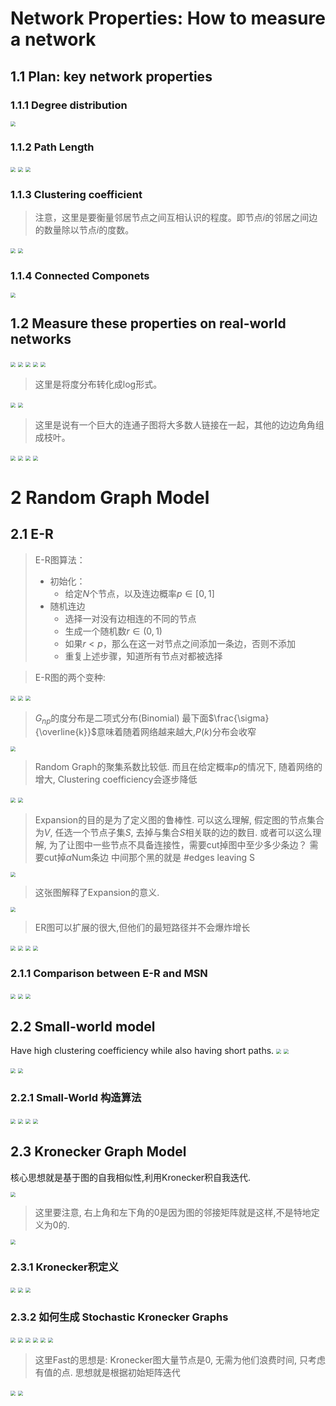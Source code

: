 
# Network Properties: How to measure a network

## 1.1 Plan: key network properties

### 1.1.1 Degree distribution

<img src="../image/02-gnp-smallworld_页面_04.jpg" style="zoom:50%"/>

### 1.1.2 Path Length

<img src="../image/02-gnp-smallworld_页面_05.jpg" style="zoom:50%"/>

<img src="../image/02-gnp-smallworld_页面_06.jpg" style="zoom:50%"/>

<img src="../image/02-gnp-smallworld_页面_07.jpg" style="zoom:50%"/>

### 1.1.3 Clustering coefficient

> 注意，这里是要衡量邻居节点之间互相认识的程度。即节点$i$的邻居之间边的数量除以节点$i$的度数。
<img src="../image/02-gnp-smallworld_页面_08.jpg" style="zoom:50%"/>

<img src="../image/02-gnp-smallworld_页面_09.jpg" style="zoom:50%"/>


### 1.1.4 Connected Componets

<img src="../image/02-gnp-smallworld_页面_10.jpg" style="zoom:50%"/>

## 1.2 Measure these properties on real-world networks


<img src="../image/02-gnp-smallworld_页面_13.jpg" style="zoom:50%"/>

<img src="../image/02-gnp-smallworld_页面_14.jpg" style="zoom:50%"/>

<img src="../image/02-gnp-smallworld_页面_15.jpg" style="zoom:50%"/>

<img src="../image/02-gnp-smallworld_页面_16.jpg" style="zoom:50%"/>

<img src="../image/02-gnp-smallworld_页面_17.jpg" style="zoom:50%"/>

> 这里是将度分布转化成log形式。
<img src="../image/02-gnp-smallworld_页面_18.jpg" style="zoom:50%"/>

<img src="../image/02-gnp-smallworld_页面_19.jpg" style="zoom:50%"/>

> 这里是说有一个巨大的连通子图将大多数人链接在一起，其他的边边角角组成枝叶。
<img src="../image/02-gnp-smallworld_页面_20.jpg" style="zoom:50%"/>

<img src="../image/02-gnp-smallworld_页面_21.jpg" style="zoom:50%"/>

<img src="../image/02-gnp-smallworld_页面_22.jpg" style="zoom:50%"/>

<img src="../image/02-gnp-smallworld_页面_23.jpg" style="zoom:50%"/>

# 2 Random Graph Model

## 2.1 E-R

> E-R图算法：
> + 初始化：
>   + 给定$N$个节点，以及连边概率$p\in[0,1]$
> + 随机连边
>   + 选择一对没有边相连的不同的节点
>   + 生成一个随机数$r\in(0,1)$
>   + 如果$r<p$，那么在这一对节点之间添加一条边，否则不添加
>   + 重复上述步骤，知道所有节点对都被选择

> E-R图的两个变种:
<img src="../image/02-gnp-smallworld_页面_25.jpg" style="zoom:50%"/>

<img src="../image/02-gnp-smallworld_页面_26.jpg" style="zoom:50%"/>

<img src="../image/02-gnp-smallworld_页面_27.jpg" style="zoom:50%"/>

> $G_{np}$的度分布是二项式分布(Binomial)
> 最下面$\frac{\sigma}{\overline{k}}$意味着随着网络越来越大,$P(k)$分布会收窄
<img src="../image/02-gnp-smallworld_页面_28.jpg" style="zoom:50%"/>

> Random Graph的聚集系数比较低. 而且在给定概率$p$的情况下, 随着网络的增大, Clustering coefficiency会逐步降低
<img src="../image/02-gnp-smallworld_页面_29.jpg" style="zoom:50%"/>

<img src="../image/02-gnp-smallworld_页面_30.jpg" style="zoom:50%"/>

> Expansion的目的是为了定义图的鲁棒性. 可以这么理解, 假定图的节点集合为$V$, 任选一个节点子集$S$, 去掉与集合$S$相关联的边的数目. 
> 或者可以这么理解, 为了让图中一些节点不具备连接性，需要cut掉图中至少多少条边？ 需要cut掉$\alpha$Num条边
>中间那个黑的就是 #edges leaving S
<img src="../image/02-gnp-smallworld_页面_31.jpg" style="zoom:50%"/>

> 这张图解释了Expansion的意义.
<img src="../image/02-gnp-smallworld_页面_32.jpg" style="zoom:50%"/>

> ER图可以扩展的很大,但他们的最短路径并不会爆炸增长
<img src="../image/02-gnp-smallworld_页面_33.jpg" style="zoom:50%"/>

<img src="../image/02-gnp-smallworld_页面_34.jpg" style="zoom:50%"/>

<img src="../image/02-gnp-smallworld_页面_35.jpg" style="zoom:50%"/>


<img src="../image/02-gnp-smallworld_页面_36.jpg" style="zoom:50%"/>

### 2.1.1 Comparison between E-R and MSN

<img src="../image/02-gnp-smallworld_页面_37.jpg" style="zoom:50%"/>

<img src="../image/02-gnp-smallworld_页面_38.jpg" style="zoom:50%"/>

<img src="../image/02-gnp-smallworld_页面_39.jpg" style="zoom:50%"/>

## 2.2 Small-world model

Have high clustering coefficiency while also having short paths. 
<img src="../image/02-gnp-smallworld_页面_40.jpg" style="zoom:50%"/>
<img src="../image/02-gnp-smallworld_页面_41.jpg" style="zoom:50%"/>

<img src="../image/02-gnp-smallworld_页面_42.jpg" style="zoom:50%"/>

<img src="../image/02-gnp-smallworld_页面_43.jpg" style="zoom:50%"/>

### 2.2.1 Small-World 构造算法

<img src="../image/02-gnp-smallworld_页面_44.jpg" style="zoom:50%"/>

<img src="../image/02-gnp-smallworld_页面_45.jpg" style="zoom:50%"/>

<img src="../image/02-gnp-smallworld_页面_46.jpg" style="zoom:50%"/>

<img src="../image/02-gnp-smallworld_页面_47.jpg" style="zoom:50%"/>

## 2.3 Kronecker Graph Model

核心思想就是基于图的自我相似性,利用Kronecker积自我迭代.

<img src="../image/02-gnp-smallworld_页面_49.jpg" style="zoom:50%"/>

> 这里要注意, 右上角和左下角的0是因为图的邻接矩阵就是这样,不是特地定义为0的.
<img src="../image/02-gnp-smallworld_页面_50.jpg" style="zoom:50%"/>

### 2.3.1 Kronecker积定义

<img src="../image/02-gnp-smallworld_页面_51.jpg" style="zoom:50%"/>

<img src="../image/02-gnp-smallworld_页面_52.jpg" style="zoom:50%"/>

<img src="../image/02-gnp-smallworld_页面_53.jpg" style="zoom:50%"/>

### 2.3.2 如何生成 Stochastic Kronecker Graphs

<img src="../image/02-gnp-smallworld_页面_54.jpg" style="zoom:50%"/>

<img src="../image/02-gnp-smallworld_页面_55.jpg" style="zoom:50%"/>

<img src="../image/02-gnp-smallworld_页面_56.jpg" style="zoom:50%"/>

<img src="../image/02-gnp-smallworld_页面_57.jpg" style="zoom:50%"/>

<img src="../image/02-gnp-smallworld_页面_58.jpg" style="zoom:50%"/>

<img src="../image/02-gnp-smallworld_页面_59.jpg" style="zoom:50%"/>

> 这里Fast的思想是: Kronecker图大量节点是0, 无需为他们浪费时间, 只考虑有值的点. 
> 思想就是根据初始矩阵迭代
<img src="../image/02-gnp-smallworld_页面_60.jpg" style="zoom:50%"/>

<img src="../image/02-gnp-smallworld_页面_61.jpg" style="zoom:50%"/>

